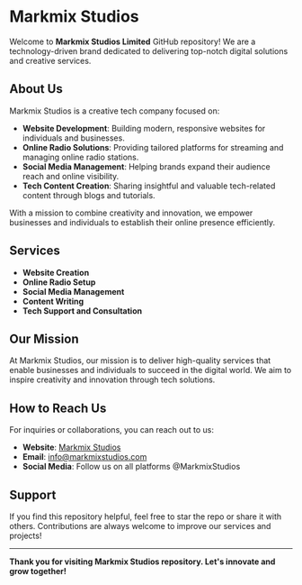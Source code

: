 # Markmix Studios

Welcome to **Markmix Studios Limited** GitHub repository! We are a technology-driven brand dedicated to delivering top-notch digital solutions and creative services.

## About Us
Markmix Studios is a creative tech company focused on:

- **Website Development**: Building modern, responsive websites for individuals and businesses.
- **Online Radio Solutions**: Providing tailored platforms for streaming and managing online radio stations.
- **Social Media Management**: Helping brands expand their audience reach and online visibility.
- **Tech Content Creation**: Sharing insightful and valuable tech-related content through blogs and tutorials.

With a mission to combine creativity and innovation, we empower businesses and individuals to establish their online presence efficiently.

## Services
- **Website Creation**  
- **Online Radio Setup**  
- **Social Media Management**  
- **Content Writing**  
- **Tech Support and Consultation**

## Our Mission
At Markmix Studios, our mission is to deliver high-quality services that enable businesses and individuals to succeed in the digital world. We aim to inspire creativity and innovation through tech solutions.

## How to Reach Us
For inquiries or collaborations, you can reach out to us:
- **Website**: [Markmix Studios](https://markmixstudios.com)
- **Email**: info@markmixstudios.com
- **Social Media**: Follow us on all platforms @MarkmixStudios

## Support
If you find this repository helpful, feel free to star the repo or share it with others. Contributions are always welcome to improve our services and projects!

---
**Thank you for visiting Markmix Studios repository. Let's innovate and grow together!**
